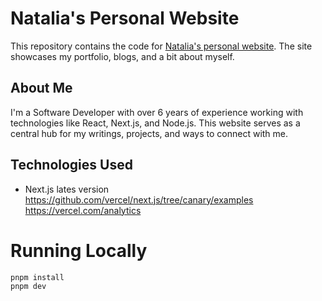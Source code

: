# Natalia's Personal Website

This repository contains the code for [Natalia's personal website](). The site showcases my portfolio, blogs, and a bit about myself.

## About Me

I'm a Software Developer with over 6 years of experience working with technologies like React, Next.js, and Node.js.
This website serves as a central hub for my writings, projects, and ways to connect with me.

## Technologies Used

- Next.js lates version
  https://github.com/vercel/next.js/tree/canary/examples
  https://vercel.com/analytics

# Running Locally

```
pnpm install
pnpm dev
```
